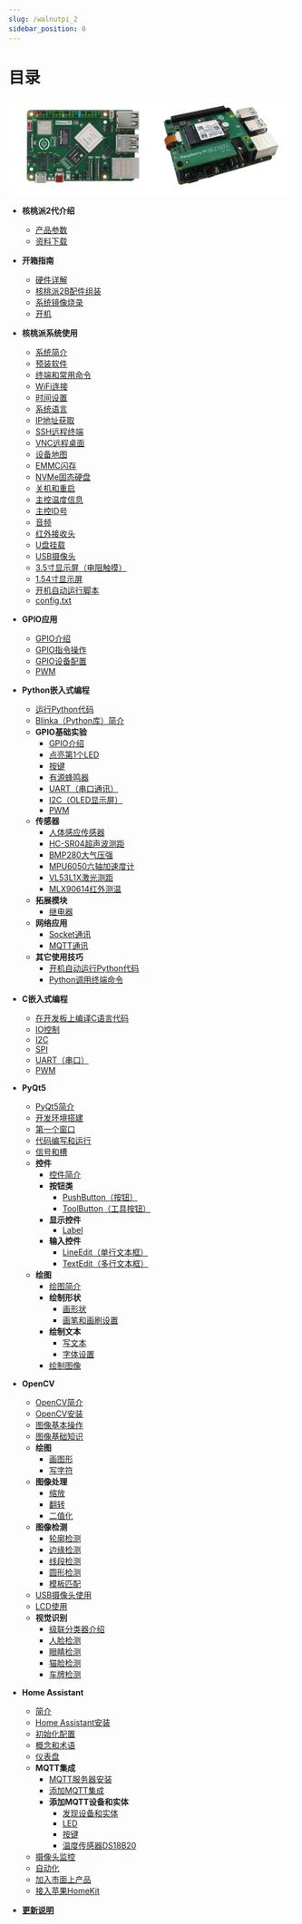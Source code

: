 ```yaml
---
slug: /walnutpi_2
sidebar_position: 0
---
```


# 目录

![directory](./img/directory/directory1.png)

- **核桃派2代介绍**

    - [产品参数](./intro/hw-parameter.md)
    - [资料下载](./intro/download.md)

- **开箱指南**

    - [硬件详解](./getting_start/hw-detail.md)
    - [核桃派2B配件组装](./getting_start/1b-peripherals.md)
    - [系统镜像烧录](./getting_start/os-install.md)
    - [开机](./getting_start/start_up.md)

- **核桃派系统使用**

    - [系统简介](./os_software/os_intro.md)
    - [预装软件](./os_software/software.md)
    - [终端和常用命令](./os_software/terminal.md)
    - [WiFi连接](./os_software/wifi.md)
    - [时间设置](./os_software/date.md)
    - [系统语言](./os_software/language.md)
    - [IP地址获取](./os_software/ip_get.md)
    - [SSH远程终端](./os_software/ssh.md)
    - [VNC远程桌面](./os_software/vnc.md)
    - [设备地图](./os_software/map_device.md)
    - [EMMC闪存](./os_software/emmc.md)
    - [NVMe固态硬盘](./os_software/nvme.md)
    - [关机和重启](./os_software/log_out.md)
    - [主控温度信息](./os_software/core_temp.md)
    - [主控ID号](./os_software/cpu_id.md)
    - [音频](./os_software/audio.md)
    - [红外接收头](./os_software/ir.md)
    - [U盘挂载](./os_software/usb_disk.md)
    - [USB摄像头](./os_software/usb_cam.md)
    - [3.5寸显示屏（电阻触摸）](./os_software/3.5_LCD.md)
    - [1.54寸显示屏](./os_software/1.54_LCD.md)
    - [开机自动运行脚本](./os_software/auto_run.md)
    - [config.txt](./os_software/config.txt.md)

- **GPIO应用**

    - [GPIO介绍](./gpio/gpio_intro.md)
    - [GPIO指令操作](./gpio/gpio_command.md)
    - [GPIO设备配置](./gpio/gpio_config.md)
    - [PWM](./gpio/pwm.md)

- **Python嵌入式编程**

    - [运行Python代码](./python/python_run.md) 
    - [Blinka（Python库）简介](./python/blinka_intro.md) 
    - **GPIO基础实验**
        - [GPIO介绍](./python/gpio/gpio_intro.md) 
        - [点亮第1个LED](./python/gpio/led.md) 
        - [按键](./python/gpio/key.md) 
        - [有源蜂鸣器](./python/gpio/active_buzzer.md) 
        - [UART（串口通讯）](./python/gpio/uart.md) 
        - [I2C（OLED显示屏）](./python/gpio/i2c_oled.md) 
        - [PWM](./python/gpio/pwm.md) 
    - **传感器**
        - [人体感应传感器](./python/sensor/human_induction.md) 
        - [HC-SR04超声波测距](./python/sensor/hcsr04.md) 
        - [BMP280大气压强](./python/sensor/bmp280.md) 
        - [MPU6050六轴加速度计](./python/sensor/mpu6050.md) 
        - [VL53L1X激光测距](./python/sensor/vl53l1x.md) 
        - [MLX90614红外测温](./python/sensor/mlx90614.md) 
    - **拓展模块**
        - [继电器](./python/module/relay.md) 
    - **网络应用**
        - [Socket通讯](./python/network/socket.md) 
        - [MQTT通讯](./python/network/mqtt.md) 
    - **其它使用技巧**
        - [开机自动运行Python代码](./python/skills/auto_run.md) 
        - [Python调用终端命令](./python/skills/command.md) 

- **C嵌入式编程**

    - [在开发板上编译C语言代码](./c/c_run.md) 
    - [IO控制](./c/io_gpioc.md) 
    - [I2C](./c/i2c.md) 
    - [SPI](./c/spi.md) 
    - [UART（串口）](./c/uart.md) 
    - [PWM](./c/pwm.md) 

- **PyQt5**

    - [PyQt5简介](./pyQT5/pyqt5_intro.md) 
    - [开发环境搭建](./pyQT5/development_setup.md) 
    - [第一个窗口](./pyQT5/first_window.md) 
    - [代码编写和运行](./pyQT5/code_run.md) 
    - [信号和槽](./pyQT5/signal_slot.md) 
    - **控件**
        - [控件简介](./pyQT5/widgets/widgets_intro.md) 
        - **按钮类**
            - [PushButton（按钮）](./pyQT5/widgets/buttons/push_button.md) 
            - [ToolButton（工具按钮）](./pyQT5/widgets/buttons/tool_button.md) 
        - **显示控件**
            - [Label](./pyQT5/widgets/display/label.md) 
        - **输入控件**
            - [LineEdit（单行文本框）](./pyQT5/widgets/input/line_edit.md) 
            - [TextEdit（多行文本框）](./pyQT5/widgets/input/text_edit.md) 
    - **绘图**
        - [绘图简介](./pyQT5/paint/paint_intro.md) 
        - **绘制形状**
            - [画形状](./pyQT5/paint/shape/shape.md) 
            - [画笔和画刷设置](./pyQT5/paint/shape/qpen_qbursh.md) 
        - **绘制文本**
            - [写文本](./pyQT5/paint/text/text.md) 
            - [字体设置](./pyQT5/paint/text/qfont.md) 
        - [绘制图像](./pyQT5/paint/image.md) 

- **OpenCV**

    - [OpenCV简介](./opencv/intro.md) 
    - [OpenCV安装](./opencv/install.md) 
    - [图像基本操作](./opencv/operate.md) 
    - [图像基础知识](./opencv/image.md) 
    - **绘图**
        - [画图形](./opencv/draw/shape.md) 
        - [写字符](./opencv/draw/string.md) 
    - **图像处理**
        - [缩放](./opencv/process/resize.md) 
        - [翻转](./opencv/process/flip.md) 
        - [二值化](./opencv/process/binary.md) 
    - **图像检测**
        - [轮廓检测](./opencv/detection/contour_detection.md) 
        - [边缘检测](./opencv/detection/edge_detection.md) 
        - [线段检测](./opencv/detection/line_detection.md) 
        - [圆形检测](./opencv/detection/circle_detection.md) 
        - [模板匹配](./opencv/detection/template_match.md) 
    - [USB摄像头使用](./opencv/usb_cam.md) 
    - [LCD使用](./opencv/lcd.md) 
    - **视觉识别**
        - [级联分类器介绍](./opencv/vision/haar_cascade.md) 
        - [人脸检测](./opencv/vision/front_face_detection.md)
        - [眼睛检测](./opencv/vision/eye_detection%20copy.md) 
        - [猫脸检测](./opencv/vision/cat_face_detection.md) 
        - [车牌检测](./opencv/vision/plate_detection.md) 

- **Home Assistant**

    - [简介](./home_assistant/intro.md) 
    - [Home Assistant安装](./home_assistant/install.md) 
    - [初始化配置](./home_assistant/config.md) 
    - [概念和术语](./home_assistant/concept.md) 
    - [仪表盘](./home_assistant/dashboard.md) 
    - **MQTT集成**
        - [MQTT服务器安装](./home_assistant/mqtt/install.md) 
        - [添加MQTT集成](./home_assistant/mqtt/add.md) 
        - **添加MQTT设备和实体**
            - [发现设备和实体](./home_assistant/mqtt/device_entity/discovery.md) 
            - [LED](./home_assistant/mqtt/device_entity/led.md) 
            - [按键](./home_assistant/mqtt/device_entity/key.md) 
            - [温度传感器DS18B20](./home_assistant/mqtt/device_entity/ds18b20.md) 
    - [摄像头监控](./home_assistant/ip_camera.md) 
    - [自动化](./home_assistant/automation.md) 
    - [加入市面上产品](./home_assistant/other_device.md) 
    - [接入苹果HomeKit](./home_assistant/homekit.md) 

- [**更新说明**](./update.md)

